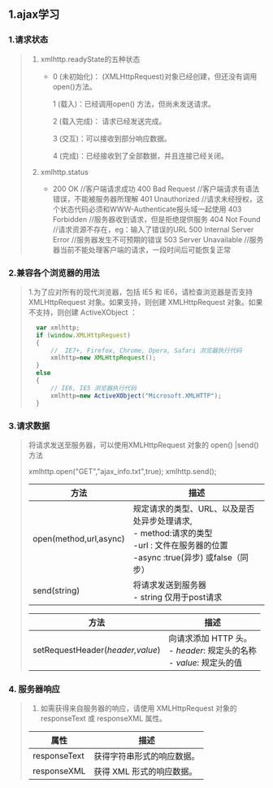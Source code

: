 ## 1.ajax学习

### 1.请求状态

> 1. xmlhttp.readyState的五种状态
>
>     - 0 (未初始化)： (XMLHttpRequest)对象已经创建，但还没有调用open()方法。
>
>         1 (载入)：已经调用open() 方法，但尚未发送请求。
>
>         2 (载入完成)： 请求已经发送完成。
>
>         3 (交互)：可以接收到部分响应数据。
>
>         4 (完成)：已经接收到了全部数据，并且连接已经关闭。
>
> 2. xmlhttp.status
>     - 200 OK      //客户端请求成功
>         400 Bad Request  //客户端请求有语法错误，不能被服务器所理解
>         401 Unauthorized //请求未经授权，这个状态代码必须和WWW-Authenticate报头域一起使用 
>         403 Forbidden  //服务器收到请求，但是拒绝提供服务
>         404 Not Found  //请求资源不存在，eg：输入了错误的URL
>         500 Internal Server Error //服务器发生不可预期的错误
>         503 Server Unavailable  //服务器当前不能处理客户端的请求，一段时间后可能恢复正常

### 2.兼容各个浏览器的用法

> 1.为了应对所有的现代浏览器，包括 IE5 和 IE6，请检查浏览器是否支持 XMLHttpRequest 对象。如果支持，则创建 XMLHttpRequest 对象。如果不支持，则创建 ActiveXObject ：
>
> ```js
> 	var xmlhttp;
> 	if (window.XMLHttpRequest)
> 	{
> 		//  IE7+, Firefox, Chrome, Opera, Safari 浏览器执行代码
> 		xmlhttp=new XMLHttpRequest();
> 	}
> 	else
> 	{
> 		// IE6, IE5 浏览器执行代码
> 		xmlhttp=new ActiveXObject("Microsoft.XMLHTTP");
> 	}
> ```
>

### 3.请求数据

> 将请求发送至服务器，可以使用XMLHttpRequest 对象的 open() |send() 方法
>
> xmlhttp.open("GET","ajax_info.txt",true);
> xmlhttp.send();
>
> | 方法                   | 描述                                                         |
> | ---------------------- | ------------------------------------------------------------ |
> | open(method,url,async) | 规定请求的类型、URL、以及是否处异步处理请求, <br/>- method:请求的类型<br>-url : 文件在服务器的位置<br />-async :true(异步) 或false（同步） |
> | send(string)           | 将请求发送到服务器<br />- string 仅用于post请求              |
>
> 
>
> | 方法                             | 描述                                                         |
> | -------------------------------- | ------------------------------------------------------------ |
> | setRequestHeader(*header,value*) | 向请求添加 HTTP 头。<br />- *header*: 规定头的名称<br />- *value*: 规定头的值 |

### 4. 服务器响应

>1. 如需获得来自服务器的响应，请使用 XMLHttpRequest 对象的 responseText 或 responseXML 属性。
>
>| 属性         | 描述                       |
>| ------------ | -------------------------- |
>| responseText | 获得字符串形式的响应数据。 |
>| responseXML  | 获得 XML 形式的响应数据。  |

